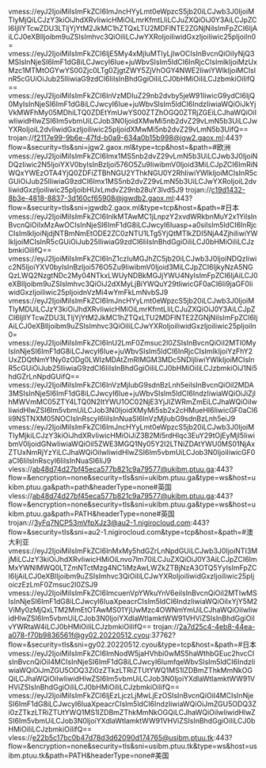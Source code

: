 vmess://eyJ2IjoiMiIsImFkZCI6ImJncHYyLmt0eWpzcS5jb20iLCJwb3J0IjoiMTIyMjQiLCJzY3kiOiJhdXRvIiwicHMiOiLmrKfmtLIiLCJuZXQiOiJ0Y3AiLCJpZCI6IjllYTcwZDU3LTljYjYtM2JkMC1hZTQxLTU2MDFlNTE2ZGNjNiIsImFpZCI6IjAiLCJ0eXBlIjoibm9uZSIsImhvc3QiOiIiLCJwYXRoIjoiIiwidGxzIjoiIiwic25pIjoiIn0= 
vmess://eyJ2IjoiMiIsImFkZCI6IjE5My4xMjIuMTIyLjIwOCIsInBvcnQiOiIyNjQ3MSIsInNjeSI6ImF1dG8iLCJwcyI6Iue+juWbvSIsIm5ldCI6InRjcCIsImlkIjoiMzUxMzc1MTMtOGYwYS00Zjc0LTg0ZjgtZWY5ZjVhOGY4NWE2IiwiYWlkIjoiMCIsInR5cGUiOiJub25lIiwiaG9zdCI6IiIsInBhdGgiOiIiLCJ0bHMiOiIiLCJzbmkiOiIifQ== 
vmess://eyJ2IjoiMiIsImFkZCI6InVzMDIuZ29nb2dvby5jeW91IiwicG9ydCI6IjQ0MyIsInNjeSI6ImF1dG8iLCJwcyI6Iue+juWbvSIsIm5ldCI6IndzIiwiaWQiOiJkYjVkMWFhMy05MDhiLTQ0ZDEtYmUwYS00ZTZhOGQ0ZTRjZGEiLCJhaWQiOiIwIiwidHlwZSI6Im5vbmUiLCJob3N0IjoidXMwMi5nb2dvZ29vLmN5b3UiLCJwYXRoIjoiL2dvIiwidGxzIjoiIiwic25pIjoidXMwMi5nb2dvZ29vLmN5b3UifQ== 
trojan://f2117e99-9b6e-47fd-b0a9-634a0b15b998@jgw2.gaox.ml:443?flow=&security=tls&sni=jgw2.gaox.ml&type=tcp&host=&path=#欧洲
vmess://eyJ2IjoiMiIsImFkZCI6Imx1MS5nb2dvZ29vLmN5b3UiLCJwb3J0IjoiNDQzIiwic2N5IjoiYXV0byIsInBzIjoi576O5Zu9IiwibmV0Ijoid3MiLCJpZCI6ImRiNWQxYWEzOTA4YjQ0ZDFiZTBhNGU2YThkNGU0Y2RhIiwiYWlkIjoiMCIsInR5cGUiOiJub25lIiwiaG9zdCI6Imx1MS5nb2dvZ29vLmN5b3UiLCJwYXRoIjoiL2dvIiwidGxzIjoiIiwic25pIjoibHUxLmdvZ29nb28uY3lvdSJ9 
trojan://c19d1432-8b3e-4818-8837-3d160cf65908@jgwdb2.gaox.ml:443?flow=&security=tls&sni=jgwdb2.gaox.ml&type=tcp&host=&path=#日本
vmess://eyJ2IjoiMiIsImFkZCI6InlkMTAwMC1jLnpzY2xvdWRkbnMuY2x1YiIsInBvcnQiOiIxMzAwOCIsInNjeSI6ImF1dG8iLCJwcyI6Iuasp+a0siIsIm5ldCI6InRjcCIsImlkIjoiNjdjNTBmNmEtODE2ZC0zNTU1LTg5YjQtMTlkZDI5NjA4ZjhiIiwiYWlkIjoiMCIsInR5cGUiOiJub25lIiwiaG9zdCI6IiIsInBhdGgiOiIiLCJ0bHMiOiIiLCJzbmkiOiIifQ== 
vmess://eyJ2IjoiMiIsImFkZCI6InZ1czIuMGJhZC5jb20iLCJwb3J0IjoiNDQzIiwic2N5IjoiYXV0byIsInBzIjoi576O5Zu9IiwibmV0Ijoid3MiLCJpZCI6IjkyNzA5NGQzLWQ2NzgtNDc2My04NTkxLWUyNDBkMGJjYWU4NyIsImFpZCI6IjAiLCJ0eXBlIjoibm9uZSIsImhvc3QiOiJ2dXMyLjBiYWQuY29tIiwicGF0aCI6Ii9jaGF0IiwidGxzIjoiIiwic25pIjoidnVzMi4wYmFkLmNvbSJ9 
vmess://eyJ2IjoiMiIsImFkZCI6ImJncHYyLmt0eWpzcS5jb20iLCJwb3J0IjoiMTIyMDUiLCJzY3kiOiJhdXRvIiwicHMiOiLmrKfmtLIiLCJuZXQiOiJ0Y3AiLCJpZCI6IjllYTcwZDU3LTljYjYtM2JkMC1hZTQxLTU2MDFlNTE2ZGNjNiIsImFpZCI6IjAiLCJ0eXBlIjoibm9uZSIsImhvc3QiOiIiLCJwYXRoIjoiIiwidGxzIjoiIiwic25pIjoiIn0= 
vmess://eyJ2IjoiMiIsImFkZCI6InU2LmF0Zmsuc2l0ZSIsInBvcnQiOiI2MTI0MyIsInNjeSI6ImF1dG8iLCJwcyI6Iue+juWbvSIsIm5ldCI6InRjcCIsImlkIjoiYzFhY2UxZDQtNmY1Ny0zODg0LWIzMDAtZmRlMGM3MDc5NDljIiwiYWlkIjoiMCIsInR5cGUiOiJub25lIiwiaG9zdCI6IiIsInBhdGgiOiIiLCJ0bHMiOiIiLCJzbmkiOiJ1Ni5hdGZrLnNpdGUifQ== 
vmess://eyJ2IjoiMiIsImFkZCI6InVzMjIubG9sdnBzLnh5eiIsInBvcnQiOiI2MDA3MSIsInNjeSI6ImF1dG8iLCJwcyI6Iue+juWbvSIsIm5ldCI6IndzIiwiaWQiOiJiZjlhMWVmMC05ZTY4LTQ0N2ItYWU1OC02NjE3YjJlZWRmZmEiLCJhaWQiOiIwIiwidHlwZSI6Im5vbmUiLCJob3N0IjoidXMyMi5sb2x2cHMueHl6IiwicGF0aCI6Ii9NSTNXM05NOCIsInRscyI6IiIsInNuaSI6InVzMjIubG9sdnBzLnh5eiJ9 
vmess://eyJ2IjoiMiIsImFkZCI6ImJncHYyLmt0eWpzcS5jb20iLCJwb3J0IjoiMTIyMjkiLCJzY3kiOiJhdXRvIiwicHMiOiJiZ3B2Mi5rdHlqc3EuY29tOjEyMjI5IiwibmV0IjoidGNwIiwiaWQiOiI5ZWE3MGQ1Ny05Y2I2LTNiZDAtYWU0MS01NjAxZTUxNmRjYzYiLCJhaWQiOiIwIiwidHlwZSI6Im5vbmUiLCJob3N0IjoiIiwicGF0aCI6IiIsInRscyI6IiIsInNuaSI6IiJ9 
vless://ab48d74d27bf45eca577b821c9a79577@ukibm.ptuu.ga:443?flow=&encryption=none&security=tls&sni=ukibm.ptuu.ga&type=ws&host=ukibm.ptuu.ga&path=path&headerType=none#英国 
vless://ab48d74d27bf45eca577b821c9a79577@ukibm.ptuu.ga:443?flow=&encryption=none&security=tls&sni=ukibm.ptuu.ga&type=ws&host=ukibm.ptuu.ga&path=PATH&headerType=none#英国 
trojan://3yFq7NCP53mVfpXJz3@au2-1.nigirocloud.com:443?flow=&security=tls&sni=au2-1.nigirocloud.com&type=tcp&host=&path=#澳大利亚
vmess://eyJ2IjoiMiIsImFkZCI6InMxMy5hdGZrLnNpdGUiLCJwb3J0IjoiNTI3MjMiLCJzY3kiOiJhdXRvIiwicHMiOiLnvo7lm70iLCJuZXQiOiJ0Y3AiLCJpZCI6ImMxYWNlMWQ0LTZmNTctMzg4NC1iMzAwLWZkZTBjNzA3OTQ5YyIsImFpZCI6IjAiLCJ0eXBlIjoibm9uZSIsImhvc3QiOiIiLCJwYXRoIjoiIiwidGxzIjoiIiwic25pIjoiczEzLmF0Zmsuc2l0ZSJ9 
vmess://eyJ2IjoiMiIsImFkZCI6ImcuenVpYWkuYnV6eiIsInBvcnQiOiI2MTIwMSIsInNjeSI6ImF1dG8iLCJwcyI6IuaXpeacrCIsIm5ldCI6IndzIiwiaWQiOiIxYjY5M2ViMy0zMjQxLTM2MmEtOTAwMS01YjUwMzc4OWNmYmUiLCJhaWQiOiIwIiwidHlwZSI6Im5vbmUiLCJob3N0IjoiYXdlaWtlamktWW91VHViZSIsInBhdGgiOiIvYWRtaW4iLCJ0bHMiOiIiLCJzbmkiOiIifQ== 
trojan://2a7d25c4-4eb8-44ea-a078-f70b9836561f@gy02.20220512.cyou:37762?flow=&security=tls&sni=gy02.20220512.cyou&type=tcp&host=&path=#日本
vmess://eyJ2IjoiMiIsImFkZCI6ImNodW5jaHVhbi0wMS5haWthbGEuc2hvcCIsInBvcnQiOiI4MCIsInNjeSI6ImF1dG8iLCJwcyI6IumfqeWbvSIsIm5ldCI6IndzIiwiaWQiOiJmZGU5ODQ3Zi0zZTkzLTRiZTUtYWQ1MS1lZDBmZThkMmNkOGQiLCJhaWQiOiIwIiwidHlwZSI6Im5vbmUiLCJob3N0IjoiYXdlaWtlamktWW91VHViZSIsInBhdGgiOiIiLCJ0bHMiOiIiLCJzbmkiOiIifQ== 
vmess://eyJ2IjoiMiIsImFkZCI6IjEzLjczLjMwLjEzOSIsInBvcnQiOiI4MCIsInNjeSI6ImF1dG8iLCJwcyI6IuaXpeacrCIsIm5ldCI6IndzIiwiaWQiOiJmZGU5ODQ3Zi0zZTkzLTRiZTUtYWQ1MS1lZDBmZThkMmNkOGQiLCJhaWQiOiIwIiwidHlwZSI6Im5vbmUiLCJob3N0IjoiYXdlaWtlamktWW91VHViZSIsInBhdGgiOiIiLCJ0bHMiOiIiLCJzbmkiOiIifQ== 
vless://e22b5c17bc0b47d78d3d62090d174765@usibm.ptuu.tk:443?flow=&encryption=none&security=tls&sni=usibm.ptuu.tk&type=ws&host=usibm.ptuu.tk&path=PATH&headerType=none#美国 
